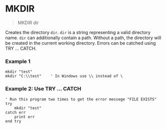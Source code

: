 # MKDIR

> MKDIR dir

Creates the directory `dir`. `dir` is a string representing a valid directory name. `dir` can additionally contain a path. Without a path, the directory will be created in the current working directory. Errors can be catched using TRY ... CATCH.

### Example 1

```
mkdir "test"
mkdir "C:\\test"    ' In Windows use \\ instead of \
```

### Example 2: Use TRY ... CATCH

```
' Run this program two times to get the error messege "FILE EXISTS"
try
    mkdir "test"
catch err
    print err
end try
```



